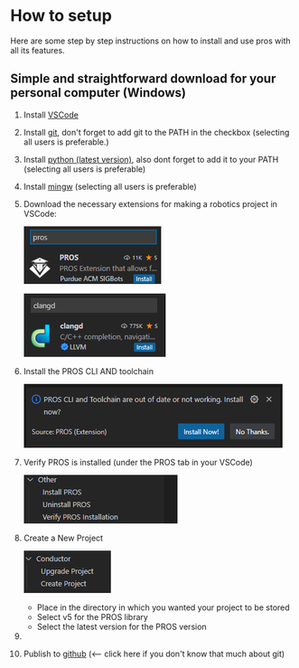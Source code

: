 # How to setup

Here are some step by step instructions on how to install and use pros with all its features.

## Simple and straightforward download for your personal computer (Windows)

1. Install [VSCode](https://code.visualstudio.com/download)
2. Install [git](https://git-scm.com/downloads), don't forget to add git to the PATH in the checkbox (selecting all users is preferable.)
3. Install [python (latest version)](https://www.python.org/downloads/), also dont forget to add it to your PATH (selecting all users is preferable)
4. Install [mingw](https://sourceforge.net/projects/mingw/) (selecting all users is preferable)
5. Download the necessary extensions for making a robotics project in VSCode:

    ![PROS being dowloaded through VSCode](e.png)

    ![clangd being dowloaded through VSCode](a.png)

6. Install the PROS CLI AND toolchain

    ![Install PROS prompt](sports.png)

7. Verify PROS is installed (under the PROS tab in your VSCode)

    ![Verify PROS Install](it's.png)

8. Create a New Project

    ![Create Project button](in.png)

    - Place in the directory in which you wanted your project to be stored
    - Select v5 for the PROS library
    - Select the latest version for the PROS version

9. 
10. Publish to [github]() (<-- click here if you don't know that much about git)